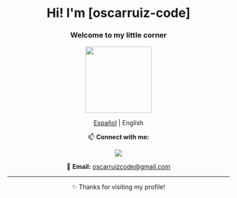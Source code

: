 <div align="center">
  <h1>Hi! I'm [oscarruiz-code]</h1>

  <h3>Welcome to my little corner</h3>

  <img src="https://media.giphy.com/media/Cmr1OMJ2FN0B2/giphy.gif" width="150"/>

  <p><a href="README.md">Español</a> | English</p>
  
  <p>📫 <strong>Connect with me:</strong></p>
  <p>
    <a href="https://www.linkedin.com/in/%C3%Bóscar-ruiz-rosa-78b520245/">
      <img src="https://img.shields.io/badge/LinkedIn-0A66C2?style=flat&logo=linkedin&logoColor=white"/>
     </a>
  </p>
  <p>📧 <strong>Email:</strong> <a href="mailto:oscarruizcode@gmail.com">oscarruizcode@gmail.com</a></p>
  <hr/>
  <p>✨ Thanks for visiting my profile!</p>
</div>
